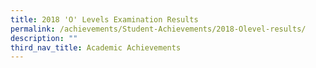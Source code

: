 ```yaml
---
title: 2018 'O' Levels Examination Results
permalink: /achievements/Student-Achievements/2018-Olevel-results/
description: ""
third_nav_title: Academic Achievements
---
```



